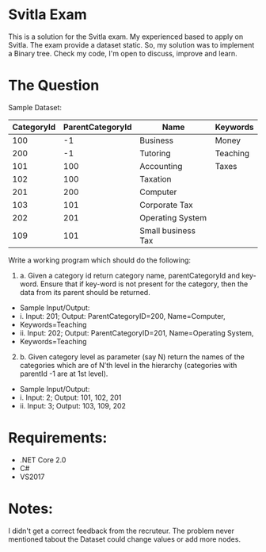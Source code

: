 # Svitla Exam
This is a solution for the Svitla exam.
My experienced based to apply on Svitla.
The exam provide a dataset static.
So, my solution was to implement a Binary tree.
Check my code, I'm open to discuss, improve and learn.
# The Question

Sample Dataset: 

|CategoryId | ParentCategoryId|    Name                 | Keywords       |
|-----------|-----------------|-------------------------|----------------|  
|100        |   -1            |   Business              |  Money         |
|200        |   -1            |   Tutoring              |  Teaching      |
|101        |   100           |   Accounting            |  Taxes         |
|102        |   100           |   Taxation              |                |
|201        |   200           |   Computer              |                |
|103        |   101           |   Corporate Tax         |                |
|202        |   201           |   Operating System      |                |
|109        |   101           |   Small business Tax    |                |

Write a working program which should do the following:

1. a. Given a category id return category name, parentCategoryId and key-word. Ensure that if
key-word is not present for the category, then the data from its parent should be
returned.

  - Sample Input/Output:
  - i. Input: 201; Output: ParentCategoryID=200, Name=Computer,
  - Keywords=Teaching
  - ii. Input: 202; Output: ParentCategoryID=201, Name=Operating System,
  - Keywords=Teaching
2. b. Given category level as parameter (say N) return the names of the categories which are
of N’th level in the hierarchy (categories with parentId -1 are at 1st level).
  - Sample Input/Output:
  - i. Input: 2; Output: 101, 102, 201
  - ii. Input: 3; Output: 103, 109, 202

# Requirements:
- .NET Core 2.0
- C#
- VS2017

# Notes:

I didn't get a correct feedback from the recruteur. The problem never mentioned tabout the Dataset could change values or add more nodes.
